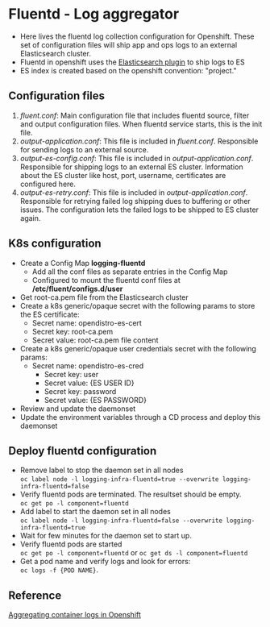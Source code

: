# Fluentd - Log aggregator
- Here lives the fluentd log collection configuration for Openshift. These set of configuration files will ship app and ops logs to an external Elasticsearch cluster.
- Fluentd in openshift uses the [Elasticsearch plugin](https://docs.fluentd.org/output/elasticsearch) to ship logs to ES
- ES index is created based on the openshift convention: "project."

## Configuration files
1. _fluent.conf_: Main configuration file that includes fluentd source, filter and output configuration files. When fluentd service starts, this is the init file.
2. _output-application.conf_: This file is included in _fluent.conf_. Responsible for sending logs to an external source.
3. _output-es-config.conf_: This file is included in _output-application.conf_. Responsible for shipping logs to an external ES cluster. Information about the ES cluster like host, port, username, certificates are configured here.
4. _output-es-retry.conf_: This file is included in _output-application.conf_. Responsible for retrying failed log shipping dues to buffering or other issues. The configuration lets the failed logs to be shipped to ES cluster again.

## K8s configuration
- Create a Config Map __logging-fluentd__
  - Add all the conf files as separate entries in the Config Map
  - Configured to mount the fluentd conf files at __/etc/fluent/configs.d/user__
- Get root-ca.pem file from the Elasticsearch cluster
- Create a k8s generic/opaque secret with the following params to store the ES certificate:
  - Secret name: opendistro-es-cert
  - Secret key: root-ca.pem
  - Secret value: root-ca.pem file content
- Create a k8s generic/opaque user credentials secret with the following params:
  - Secret name: opendistro-es-cred
    - Secret key: user
    - Secret value: {ES USER ID}
    - Secret key: password
    - Secret value: {ES PASSWORD}
- Review and update the daemonset
- Update the environment variables through a CD process and deploy this daemonset


## Deploy fluentd configuration
- Remove label to stop the daemon set in all nodes      
  `oc label node -l logging-infra-fluentd=true --overwrite logging-infra-fluentd=false`
- Verify fluentd pods are terminated. The resultset should be empty.      
  `oc get po -l component=fluentd`
- Add label to start the daemon set in all nodes       
  `oc label node -l logging-infra-fluentd=false --overwrite logging-infra-fluentd=true`
- Wait for few minutes for the daemon set to start up.
- Verify fluentd pods are started      
  `oc get po -l component=fluentd` or `oc get ds -l component=fluentd`
- Get a pod name and verify logs and look for errors:        
  `oc logs -f {POD NAME}`. 


## Reference
[Aggregating container logs in Openshift](https://docs.openshift.com/container-platform/3.10/install_config/aggregate_logging.html)